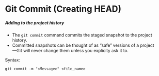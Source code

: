 # Git Commit (Creating HEAD)

##### Adding to the project history
- The ```git commit``` command commits the staged snapshot to the project history.
- Committed snapshots can be thought of as “safe” versions of a project—Git will never change them unless you explicity ask it to.

Syntax:

```
git commit -m "<Message>" <file_name>
```

